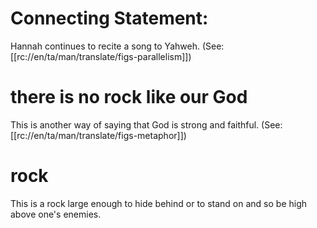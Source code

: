 # Connecting Statement:

Hannah continues to recite a song to Yahweh. (See: [[rc://en/ta/man/translate/figs-parallelism]])

# there is no rock like our God

This is another way of saying that God is strong and faithful. (See: [[rc://en/ta/man/translate/figs-metaphor]])

# rock

This is a rock large enough to hide behind or to stand on and so be high above one's enemies.